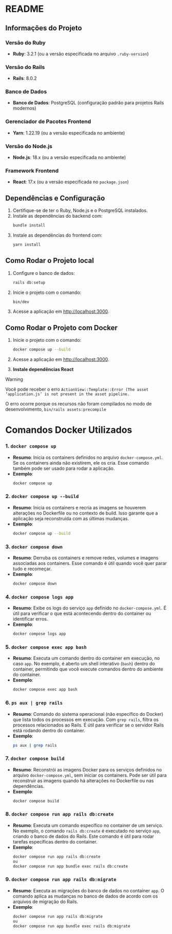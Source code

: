 # README
## Informações do Projeto

### Versão do Ruby
- **Ruby**: 3.2.1 (ou a versão especificada no arquivo `.ruby-version`)

### Versão do Rails
- **Rails**: 8.0.2

### Banco de Dados
- **Banco de Dados**: PostgreSQL (configuração padrão para projetos Rails modernos)

### Gerenciador de Pacotes Frontend
- **Yarn**: 1.22.19 (ou a versão especificada no ambiente)

### Versão do Node.js
- **Node.js**: 18.x (ou a versão especificada no ambiente)

### Framework Frontend
- **React**: 17.x (ou a versão especificada no `package.json`)

## Dependências e Configuração

1. Certifique-se de ter o Ruby, Node.js e o PostgreSQL instalados.
2. Instale as dependências do backend com:
    ```bash
    bundle install
    ```
3. Instale as dependências do frontend com:
    ```bash
    yarn install
    ```

## Como Rodar o Projeto local

1. Configure o banco de dados:
    ```bash
    rails db:setup
    ```
2. Inicie o projeto com o comando:
    ```bash
    bin/dev
    ```
3. Acesse a aplicação em [http://localhost:3000](http://localhost:3000).

## Como Rodar o Projeto com Docker

1. Inicie o projeto com o comando:
    ```bash
    docker compose up --build
    ```
2. Acesse a aplicação em [http://localhost:3000](http://localhost:3000).

3. **Instale dependências React**

> [!WARNING]
> Você pode receber o erro `ActionView::Template::Error (The asset ‘application.js’ is not present in the asset pipeline.`
>
> O erro ocorre porque os recursos não foram compilados no modo de desenvolvimento, `bin/rails assets:precompile`

# Comandos Docker Utilizados

### 1. `docker compose up`
- **Resumo**: Inicia os containers definidos no arquivo `docker-compose.yml`. Se os containers ainda não existirem, ele os cria. Esse comando também pode ser usado para rodar a aplicação.
- **Exemplo**: 
  ```bash
  docker compose up
  ```

### 2. `docker compose up --build`
- **Resumo**: Inicia os containers e recria as imagens se houverem alterações no Dockerfile ou no contexto de build. Isso garante que a aplicação seja reconstruída com as últimas mudanças.
- **Exemplo**:
  ```bash
  docker compose up --build
  ```

### 3. `docker compose down`
- **Resumo**: Derruba os containers e remove redes, volumes e imagens associadas aos containers. Esse comando é útil quando você quer parar tudo e recomeçar.
- **Exemplo**:
  ```bash
  docker compose down
  ```

### 4. `docker compose logs app`
- **Resumo**: Exibe os logs do serviço `app` definido no `docker-compose.yml`. É útil para verificar o que está acontecendo dentro do container ou identificar erros.
- **Exemplo**:
  ```bash
  docker compose logs app
  ```

### 5. `docker compose exec app bash`
- **Resumo**: Executa um comando dentro do container em execução, no caso `app`. No exemplo, é aberto um shell interativo (`bash`) dentro do container, permitindo que você execute comandos dentro do ambiente do container.
- **Exemplo**:
  ```bash
  docker compose exec app bash
  ```

### 6. `ps aux | grep rails`
- **Resumo**: Comando do sistema operacional (não específico do Docker) que lista todos os processos em execução. Com `grep rails`, filtra os processos relacionados ao Rails. É útil para verificar se o servidor Rails está rodando dentro do container.
- **Exemplo**:
  ```bash
  ps aux | grep rails
  ```

### 7. `docker compose build`
- **Resumo**: Reconstrói as imagens Docker para os serviços definidos no arquivo `docker-compose.yml`, sem iniciar os containers. Pode ser útil para reconstruir as imagens quando há alterações no Dockerfile ou nas dependências.
- **Exemplo**:
  ```bash
  docker compose build
  ```

### 8. `docker compose run app rails db:create`
- **Resumo**: Executa um comando específico no container de um serviço. No exemplo, o comando `rails db:create` é executado no serviço `app`, criando o banco de dados do Rails. Este comando é útil para rodar tarefas específicas dentro do container.
- **Exemplo**:
  ```bash
  docker compose run app rails db:create
  ou
  docker compose run app bundle exec rails db:create
  ```

### 9. `docker compose run app rails db:migrate`
- **Resumo**: Executa as migrações do banco de dados no container `app`. O comando aplica as mudanças no banco de dados de acordo com os arquivos de migração do Rails.
- **Exemplo**:
  ```bash
  docker compose run app rails db:migrate
  ou
  docker compose run app bundle exec rails db:migrate
  ```